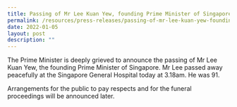 ```yaml
---
title: Passing of Mr Lee Kuan Yew, founding Prime Minister of Singapore
permalink: /resources/press-releases/passing-of-mr-lee-kuan-yew-founding-prime-minister-of-singapore/
date: 2022-01-05
layout: post
description: ""
---
```

The Prime Minister is deeply grieved to announce the passing of Mr Lee Kuan Yew, the founding Prime Minister of Singapore. Mr Lee passed away peacefully at the Singapore General Hospital today at 3.18am. He was 91.

Arrangements for the public to pay respects and for the funeral proceedings will be announced later.
